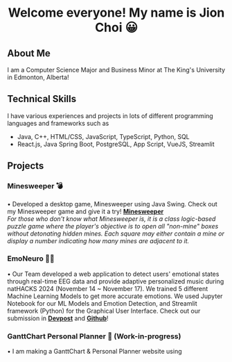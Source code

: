 <h1 align="center"> Welcome everyone! My name is Jion Choi 😀 <br> </h2>

## **About Me** 
I am a Computer Science Major and Business Minor at The King's University in Edmonton, Alberta!

## **Technical Skills**
I have various experiences and projects in lots of different programming languages and frameworks such as 
  - Java, C++, HTML/CSS, JavaScript, TypeScript, Python, SQL
  - React.js, Java Spring Boot, PostgreSQL, App Script, VueJS, Streamlit

## **Projects** <br>
### Minesweeper 💣
  • Developed a desktop game, Minesweeper using Java Swing. Check out my Minesweeper game and give it a try! [**Minesweeper**](https://github.com/jionchoi/Minesweeper) <br> _For those who don't know what Minesweeper is, it is a class logic-based puzzle game where the player's objective is to open all "non-mine" boxes without detonating hidden mines. Each square may either contain a mine or display a number indicating how many mines are adjacent to it._
    
### EmoNeuro 🧠🎼
  • Our Team developed a web application to detect users' emotional states through real-time EEG data and provide adaptive personalized music during natHACKS 2024 (November 14 ~ November 17). We trained 5 different Machine Learning Models to get more accurate emotions. We used Jupyter Notebook for our ML Models and Emotion Detection, and Streamlit framework (Python) for the Graphical User Interface. Check out our submission in [**Devpost**]( https://devpost.com/software/brainwave-riders?ref_content=contribution-prompt&ref_feature=engagement&ref_medium=email&utm_campaign=contribution-prompt&utm_content=contribution_reminder&utm_medium=email&utm_source=transactional#app-team ) and [**Github**](https://github.com/jionchoi/2024_NatHack_Brainwave_Riders/blob/main/README.md)!

### GanttChart Personal Planner 📆 (Work-in-progress)
  • I am making a GanttChart & Personal Planner website using 

